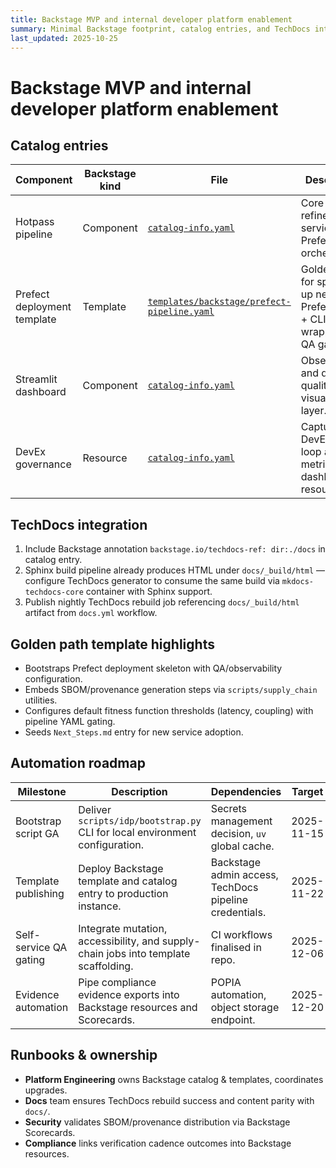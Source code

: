 ```yaml
---
title: Backstage MVP and internal developer platform enablement
summary: Minimal Backstage footprint, catalog entries, and TechDocs integration for Hotpass.
last_updated: 2025-10-25
---
```


# Backstage MVP and internal developer platform enablement

## Catalog entries

| Component | Backstage kind | File | Description |
| --- | --- | --- | --- |
| Hotpass pipeline | Component | [`catalog-info.yaml`](../../catalog-info.yaml) | Core data refinement service with Prefect orchestration. |
| Prefect deployment template | Template | [`templates/backstage/prefect-pipeline.yaml`](../../templates/backstage/prefect-pipeline.yaml) | Golden path for spinning up new Prefect flow + CLI wrapper with QA gates. |
| Streamlit dashboard | Component | [`catalog-info.yaml`](../../catalog-info.yaml) | Observability and data quality visualisation layer. |
| DevEx governance | Resource | [`catalog-info.yaml`](../../catalog-info.yaml) | Captures DevEx review loop and metrics dashboard resources. |

## TechDocs integration

1. Include Backstage annotation `backstage.io/techdocs-ref: dir:./docs` in catalog entry.
2. Sphinx build pipeline already produces HTML under `docs/_build/html` — configure TechDocs generator to consume the same build via `mkdocs-techdocs-core` container with Sphinx support.
3. Publish nightly TechDocs rebuild job referencing `docs/_build/html` artifact from `docs.yml` workflow.

## Golden path template highlights

- Bootstraps Prefect deployment skeleton with QA/observability configuration.
- Embeds SBOM/provenance generation steps via `scripts/supply_chain` utilities.
- Configures default fitness function thresholds (latency, coupling) with pipeline YAML gating.
- Seeds `Next_Steps.md` entry for new service adoption.

## Automation roadmap

| Milestone | Description | Dependencies | Target |
| --- | --- | --- | --- |
| Bootstrap script GA | Deliver `scripts/idp/bootstrap.py` CLI for local environment configuration. | Secrets management decision, `uv` global cache. | 2025-11-15 |
| Template publishing | Deploy Backstage template and catalog entry to production instance. | Backstage admin access, TechDocs pipeline credentials. | 2025-11-22 |
| Self-service QA gating | Integrate mutation, accessibility, and supply-chain jobs into template scaffolding. | CI workflows finalised in repo. | 2025-12-06 |
| Evidence automation | Pipe compliance evidence exports into Backstage resources and Scorecards. | POPIA automation, object storage endpoint. | 2025-12-20 |

## Runbooks & ownership

- **Platform Engineering** owns Backstage catalog & templates, coordinates upgrades.
- **Docs** team ensures TechDocs rebuild success and content parity with `docs/`.
- **Security** validates SBOM/provenance distribution via Backstage Scorecards.
- **Compliance** links verification cadence outcomes into Backstage resources.
